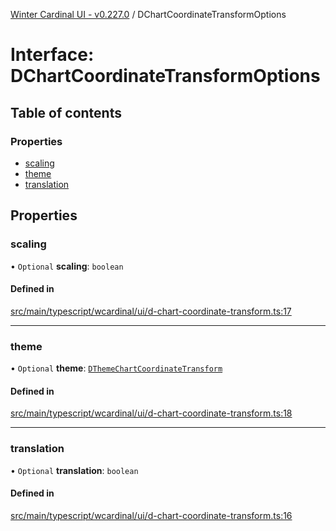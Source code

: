 [Winter Cardinal UI - v0.227.0](../index.md) / DChartCoordinateTransformOptions

# Interface: DChartCoordinateTransformOptions

## Table of contents

### Properties

- [scaling](DChartCoordinateTransformOptions.md#scaling)
- [theme](DChartCoordinateTransformOptions.md#theme)
- [translation](DChartCoordinateTransformOptions.md#translation)

## Properties

### scaling

• `Optional` **scaling**: `boolean`

#### Defined in

[src/main/typescript/wcardinal/ui/d-chart-coordinate-transform.ts:17](https://github.com/winter-cardinal/winter-cardinal-ui/blob/v0.227.0/src/main/typescript/wcardinal/ui/d-chart-coordinate-transform.ts#L17)

___

### theme

• `Optional` **theme**: [`DThemeChartCoordinateTransform`](DThemeChartCoordinateTransform.md)

#### Defined in

[src/main/typescript/wcardinal/ui/d-chart-coordinate-transform.ts:18](https://github.com/winter-cardinal/winter-cardinal-ui/blob/v0.227.0/src/main/typescript/wcardinal/ui/d-chart-coordinate-transform.ts#L18)

___

### translation

• `Optional` **translation**: `boolean`

#### Defined in

[src/main/typescript/wcardinal/ui/d-chart-coordinate-transform.ts:16](https://github.com/winter-cardinal/winter-cardinal-ui/blob/v0.227.0/src/main/typescript/wcardinal/ui/d-chart-coordinate-transform.ts#L16)
